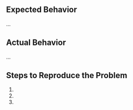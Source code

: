 <!--
Hi! Thanks for raising a new issue.
If you're just requesting access to the GitHub organization,
feel free to remove everything below and provide your Discord ID (e.g. @username#1234)
-->


## Expected Behavior

...

## Actual Behavior

...

## Steps to Reproduce the Problem

1.
2.
3.
